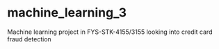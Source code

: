# machine_learning_3
Machine learning project in FYS-STK-4155/3155 looking into credit card fraud detection
